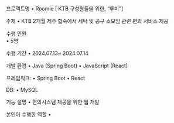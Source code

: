 프로젝트명 
	•	Roomie [ KTB 구성원들을 위한, “루미”]

주제
	•	KTB 2개월 제주 합숙에서 세탁 및 공구 소모임 관련 편의 서비스 제공

수행 인원 	
	•	5명

수행 기간
	•	 2024.07.13~ 2024.07.14

개발 환경 
	•	Java (Spring Boot)
	•	JavaScript (React)

프레임워크:
	•	Spring Boot
	•	React

DB:
	•	MySQL

기능 설명
 	•	편의시스템 제공을 위한 웹 개발

본인이 수행한 역할
	•	

 
